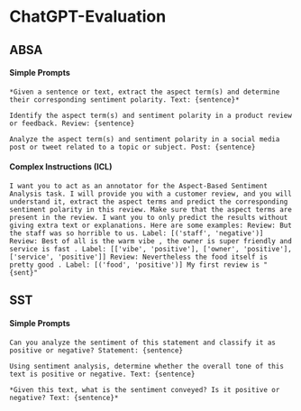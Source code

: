 # ChatGPT-Evaluation


## ABSA

#### Simple Prompts

    *Given a sentence or text, extract the aspect term(s) and determine their corresponding sentiment polarity. Text: {sentence}*

    Identify the aspect term(s) and sentiment polarity in a product review or feedback. Review: {sentence}

    Analyze the aspect term(s) and sentiment polarity in a social media post or tweet related to a topic or subject. Post: {sentence}
    
#### Complex Instructions (ICL)

`I want you to act as an annotator for the Aspect-Based Sentiment Analysis task. I will provide you with a customer review, and you will understand it, extract the aspect terms and predict the corresponding sentiment polarity in this review. Make sure that the aspect terms are present in the review. I want you to only predict the results without giving extra text or explanations. Here are some examples: Review: But the staff was so horrible to us. Label: [('staff', 'negative')] Review: Best of all is the warm vibe , the owner is super friendly and service is fast . Label: [['vibe', 'positive'], ['owner', 'positive'], ['service', 'positive']] Review: Nevertheless the food itself is pretty good . Label: [('food', 'positive')] My first review is "{sent}"`
    
## SST

#### Simple Prompts

    Can you analyze the sentiment of this statement and classify it as positive or negative? Statement: {sentence}
    
    Using sentiment analysis, determine whether the overall tone of this text is positive or negative. Text: {sentence}
    
    *Given this text, what is the sentiment conveyed? Is it positive or negative? Text: {sentence}*
